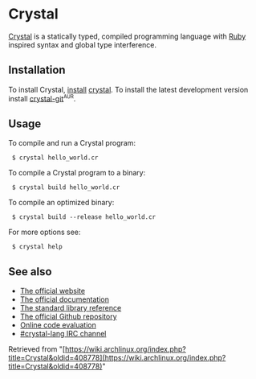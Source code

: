 # Crystal

[Crystal](http://crystal-lang.org) is a statically typed, compiled programming language with [Ruby](/index.php/Ruby "Ruby") inspired syntax and global type interference.

## Installation

To install Crystal, [install](/index.php/Install "Install") [crystal](https://www.archlinux.org/packages/?name=crystal). To install the latest development version install [crystal-git](https://aur.archlinux.org/packages/crystal-git/)<sup><small>AUR</small></sup>.

## Usage

To compile and run a Crystal program:

```
 $ crystal hello_world.cr

```

To compile a Crystal program to a binary:

```
 $ crystal build hello_world.cr

```

To compile an optimized binary:

```
 $ crystal build --release hello_world.cr

```

For more options see:

```
 $ crystal help

```

## See also

*   [The official website](http://crystal-lang.org)
*   [The official documentation](http://crystal-lang.org/docs/)
*   [The standard library reference](http://crystal-lang.org/api/)
*   [The official Github repository](https://github.com/manastech/crystal)
*   [Online code evaluation](http://play.crystal-lang.org/#/cr)
*   [#crystal-lang IRC channel](http://webchat.freenode.net/?channels=#crystal-lang)

Retrieved from "[https://wiki.archlinux.org/index.php?title=Crystal&oldid=408778](https://wiki.archlinux.org/index.php?title=Crystal&oldid=408778)"